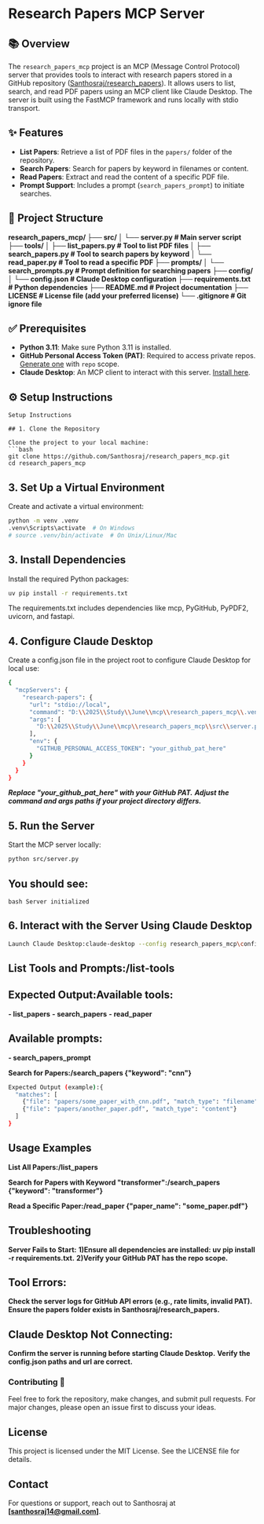 # Research Papers MCP Server

## 📚 Overview

The `research_papers_mcp` project is an MCP (Message Control Protocol) server that provides tools to interact with research papers stored in a GitHub repository ([Santhosraj/research_papers](https://github.com/Santhosraj/research_papers)). It allows users to list, search, and read PDF papers using an MCP client like Claude Desktop. The server is built using the FastMCP framework and runs locally with stdio transport.

## ✨ Features

- **List Papers**: Retrieve a list of PDF files in the `papers/` folder of the repository.
- **Search Papers**: Search for papers by keyword in filenames or content.
- **Read Papers**: Extract and read the content of a specific PDF file.
- **Prompt Support**: Includes a prompt (`search_papers_prompt`) to initiate searches.

## 📁 Project Structure


**research_papers_mcp/
├── src/
│   └── server.py           # Main server script
├── tools/
│   ├── list_papers.py     # Tool to list PDF files
│   ├── search_papers.py   # Tool to search papers by keyword
│   └── read_paper.py      # Tool to read a specific PDF
├── prompts/
│   └── search_prompts.py  # Prompt definition for searching papers
├── config/
│   └── config.json        # Claude Desktop configuration
├── requirements.txt       # Python dependencies
├── README.md              # Project documentation
├── LICENSE                # License file (add your preferred license)
└── .gitignore             # Git ignore file**


## ✅ Prerequisites

- **Python 3.11**: Make sure Python 3.11 is installed.
- **GitHub Personal Access Token (PAT)**: Required to access private repos. [Generate one](https://github.com/settings/tokens) with `repo` scope.
- **Claude Desktop**: An MCP client to interact with this server. [Install here](https://claude.ai/).

## ⚙️ Setup Instructions


```
Setup Instructions

## 1. Clone the Repository

Clone the project to your local machine:
```bash
git clone https://github.com/Santhosraj/research_papers_mcp.git
cd research_papers_mcp
```
## 3. Set Up a Virtual Environment
Create and activate a virtual environment:
```bash
python -m venv .venv
.venv\Scripts\activate  # On Windows
# source .venv/bin/activate  # On Unix/Linux/Mac
```
## 3. Install Dependencies
Install the required Python packages:
```bash
uv pip install -r requirements.txt
```
The requirements.txt includes dependencies like mcp, PyGitHub, PyPDF2, uvicorn, and fastapi.

## 4. Configure Claude Desktop
Create a config.json file in the project root to configure Claude Desktop for local use:
```bash
{
  "mcpServers": {
    "research-papers": {
      "url": "stdio://local",
      "command": "D:\\2025\\Study\\June\\mcp\\research_papers_mcp\\.venv\\Scripts\\python.exe",
      "args": [
        "D:\\2025\\Study\\June\\mcp\\research_papers_mcp\\src\\server.py"
      ],
      "env": {
        "GITHUB_PERSONAL_ACCESS_TOKEN": "your_github_pat_here"
      }
    }
  }
}
```


***Replace "your_github_pat_here" with your GitHub PAT.***
***Adjust the command and args paths if your project directory differs.***

## 5. Run the Server
Start the MCP server locally:
```bash
python src/server.py
```
## You should see:
```bash Server initialized```

## 6. Interact with the Server Using Claude Desktop
```bash
Launch Claude Desktop:claude-desktop --config research_papers_mcp\config.json
```

## List Tools and Prompts:/list-tools

## Expected Output:Available tools:
**- list_papers**
**- search_papers**
**- read_paper**
## Available prompts:
**- search_papers_prompt**


**Search for Papers:/search_papers {"keyword": "cnn"}**
```bash
Expected Output (example):{
  "matches": [
    {"file": "papers/some_paper_with_cnn.pdf", "match_type": "filename"},
    {"file": "papers/another_paper.pdf", "match_type": "content"}
  ]
}

```

## Usage Examples

**List All Papers:/list_papers**


**Search for Papers with Keyword "transformer":/search_papers {"keyword": "transformer"}**


**Read a Specific Paper:/read_paper {"paper_name": "some_paper.pdf"}**



## Troubleshooting

**Server Fails to Start:**
**1)Ensure all dependencies are installed: uv pip install -r requirements.txt.**
**2)Verify your GitHub PAT has the repo scope.**


## Tool Errors:
**Check the server logs for GitHub API errors (e.g., rate limits, invalid PAT).**
**Ensure the papers folder exists in Santhosraj/research_papers.**


## Claude Desktop Not Connecting:
**Confirm the server is running before starting Claude Desktop.**
**Verify the config.json paths and url are correct.**



### Contributing 🚀
Feel free to fork the repository, make changes, and submit pull requests. For major changes, please open an issue first to discuss your ideas.
## License
This project is licensed under the MIT License. See the LICENSE file for details.
## Contact
For questions or support, reach out to Santhosraj at **[santhosraj14@gmail.com]**.
